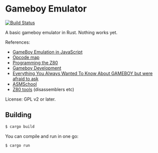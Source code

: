 # Gameboy Emulator
[![Build Status](https://travis-ci.org/Wilfred/gameboy_emulator.svg?branch=master)](https://travis-ci.org/Wilfred/gameboy_emulator)

A basic gameboy emulator in Rust. Nothing works yet.

References:

* [GameBoy Emulation in JavaScript](http://imrannazar.com/GameBoy-Emulation-in-JavaScript)
* [Opcode map](http://imrannazar.com/Gameboy-Z80-Opcode-Map)
* [Programming the Z80](http://www.z80.info/zaks.html)
* [Gameboy Development](https://slashbinbash.wordpress.com/2013/09/10/gameboy-development/)
* [Everything You Always Wanted To Know About GAMEBOY but were afraid to ask](http://www.opusgames.com/games/GBDev/zips/Gbspec.txt)
* [ASMSchool](http://gameboy.mongenel.com/asmschool.html)
* [Z80 tools](http://www.z80.info/z80sdt.htm) (disassemblers etc)

License: GPL v2 or later.

## Building

```bash
$ cargo build
```

You can compile and run in one go:

```bash
$ cargo run
```
